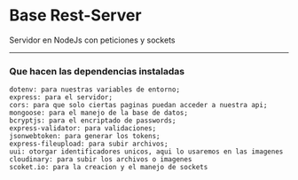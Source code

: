# Base Rest-Server
Servidor en NodeJs con peticiones y sockets
<hr>

### Que hacen las dependencias instaladas

```
dotenv: para nuestras variables de entorno;
express: para el servidor;
cors: para que solo ciertas paginas puedan acceder a nuestra api;
mongoose: para el manejo de la base de datos;
bcryptjs: para el encriptado de passwords;
express-validator: para validaciones;
jsonwebtoken: para generar los tokens;
express-fileupload: para subir archivos;
uui: otorgar identificadores unicos, aqui lo usaremos en las imagenes
cloudinary: para subir los archivos o imagenes
scoket.io: para la creacion y el manejo de sockets
```